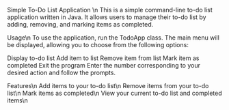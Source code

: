 Simple To-Do List Application \n
This is a simple command-line to-do list application written in Java. It allows users to manage their to-do list by adding, removing, and marking items as completed.

Usage\n
To use the application, run the TodoApp class. The main menu will be displayed, allowing you to choose from the following options:

Display to-do list
Add item to list
Remove item from list
Mark item as completed
Exit the program
Enter the number corresponding to your desired action and follow the prompts.

Features\n
Add items to your to-do list\n
Remove items from your to-do list\n
Mark items as completed\n
View your current to-do list and completed items\n
